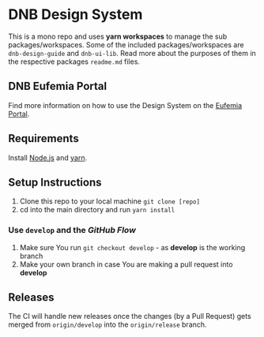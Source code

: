 # DNB Design System

This is a mono repo and uses **yarn workspaces** to manage the sub packages/workspaces.
Some of the included packages/workspaces are `dnb-design-guide` and `dnb-ui-lib`. Read more about the purposes of them in the respective packages `readme.md` files.

## DNB Eufemia Portal

Find more information on how to use the Design System on the [Eufemia Portal](https://eufemia.dnb.no/).

## Requirements

Install [Node.js](https://nodejs.org) and [yarn](https://yarnpkg.com).

## Setup Instructions

1.  Clone this repo to your local machine `git clone [repo]`
1.  cd into the main directory and run `yarn install`

### Use `develop` and the _GitHub Flow_

1.  Make sure You run `git checkout develop` - as **develop** is the working branch
1.  Make your own branch in case You are making a pull request into **develop**

## Releases

The CI will handle new releases once the changes (by a Pull Request) gets merged from `origin/develop` into the `origin/release` branch.
